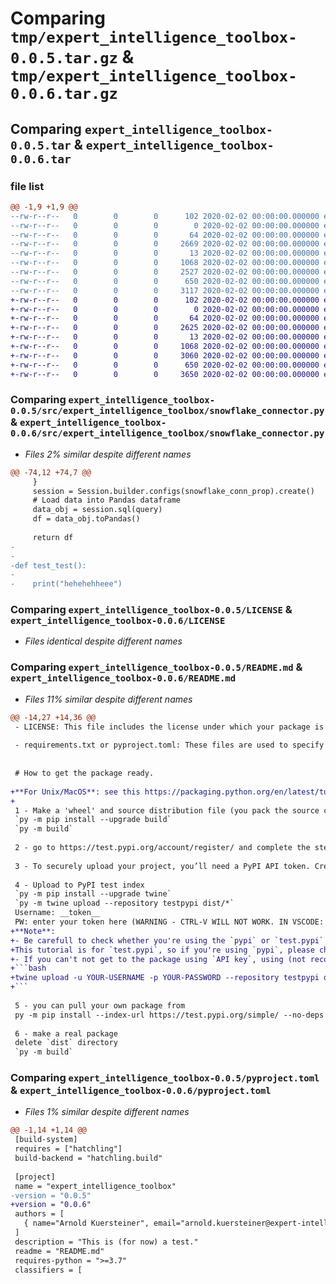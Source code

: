 # Comparing `tmp/expert_intelligence_toolbox-0.0.5.tar.gz` & `tmp/expert_intelligence_toolbox-0.0.6.tar.gz`

## Comparing `expert_intelligence_toolbox-0.0.5.tar` & `expert_intelligence_toolbox-0.0.6.tar`

### file list

```diff
@@ -1,9 +1,9 @@
--rw-r--r--   0        0        0      102 2020-02-02 00:00:00.000000 expert_intelligence_toolbox-0.0.5/requirements.txt
--rw-r--r--   0        0        0        0 2020-02-02 00:00:00.000000 expert_intelligence_toolbox-0.0.5/src/expert_intelligence_toolbox/__init__.py
--rw-r--r--   0        0        0       64 2020-02-02 00:00:00.000000 expert_intelligence_toolbox-0.0.5/src/expert_intelligence_toolbox/example.py
--rw-r--r--   0        0        0     2669 2020-02-02 00:00:00.000000 expert_intelligence_toolbox-0.0.5/src/expert_intelligence_toolbox/snowflake_connector.py
--rw-r--r--   0        0        0       13 2020-02-02 00:00:00.000000 expert_intelligence_toolbox-0.0.5/.gitignore
--rw-r--r--   0        0        0     1068 2020-02-02 00:00:00.000000 expert_intelligence_toolbox-0.0.5/LICENSE
--rw-r--r--   0        0        0     2527 2020-02-02 00:00:00.000000 expert_intelligence_toolbox-0.0.5/README.md
--rw-r--r--   0        0        0      650 2020-02-02 00:00:00.000000 expert_intelligence_toolbox-0.0.5/pyproject.toml
--rw-r--r--   0        0        0     3117 2020-02-02 00:00:00.000000 expert_intelligence_toolbox-0.0.5/PKG-INFO
+-rw-r--r--   0        0        0      102 2020-02-02 00:00:00.000000 expert_intelligence_toolbox-0.0.6/requirements.txt
+-rw-r--r--   0        0        0        0 2020-02-02 00:00:00.000000 expert_intelligence_toolbox-0.0.6/src/expert_intelligence_toolbox/__init__.py
+-rw-r--r--   0        0        0       64 2020-02-02 00:00:00.000000 expert_intelligence_toolbox-0.0.6/src/expert_intelligence_toolbox/example.py
+-rw-r--r--   0        0        0     2625 2020-02-02 00:00:00.000000 expert_intelligence_toolbox-0.0.6/src/expert_intelligence_toolbox/snowflake_connector.py
+-rw-r--r--   0        0        0       13 2020-02-02 00:00:00.000000 expert_intelligence_toolbox-0.0.6/.gitignore
+-rw-r--r--   0        0        0     1068 2020-02-02 00:00:00.000000 expert_intelligence_toolbox-0.0.6/LICENSE
+-rw-r--r--   0        0        0     3060 2020-02-02 00:00:00.000000 expert_intelligence_toolbox-0.0.6/README.md
+-rw-r--r--   0        0        0      650 2020-02-02 00:00:00.000000 expert_intelligence_toolbox-0.0.6/pyproject.toml
+-rw-r--r--   0        0        0     3650 2020-02-02 00:00:00.000000 expert_intelligence_toolbox-0.0.6/PKG-INFO
```

### Comparing `expert_intelligence_toolbox-0.0.5/src/expert_intelligence_toolbox/snowflake_connector.py` & `expert_intelligence_toolbox-0.0.6/src/expert_intelligence_toolbox/snowflake_connector.py`

 * *Files 2% similar despite different names*

```diff
@@ -74,12 +74,7 @@
     }
     session = Session.builder.configs(snowflake_conn_prop).create()
     # Load data into Pandas dataframe
     data_obj = session.sql(query)
     df = data_obj.toPandas()
 
     return df
-
-
-def test_test():
-
-    print("hehehehheee")
```

### Comparing `expert_intelligence_toolbox-0.0.5/LICENSE` & `expert_intelligence_toolbox-0.0.6/LICENSE`

 * *Files identical despite different names*

### Comparing `expert_intelligence_toolbox-0.0.5/README.md` & `expert_intelligence_toolbox-0.0.6/README.md`

 * *Files 11% similar despite different names*

```diff
@@ -14,27 +14,36 @@
 - LICENSE: This file includes the license under which your package is distributed. It is important to choose and include the appropriate license file, as we discussed in the previous response.
 
 - requirements.txt or pyproject.toml: These files are used to specify the dependencies required by your package. requirements.txt is a common format that lists the package names and versions, while pyproject.toml is used in the context of projects using the Poetry dependency manager.
 
 
 # How to get the package ready.
 
+**For Unix/MacOS**: see this https://packaging.python.org/en/latest/tutorials/packaging-projects/
+
 1 - Make a 'wheel' and source distribution file (you pack the source code as binary and tar file)
 `py -m pip install --upgrade build`
 `py -m build`
 
 2 - go to https://test.pypi.org/account/register/ and complete the steps on that page. Verify your email address.
 
 3 - To securely upload your project, you’ll need a PyPI API token. Create one at https://test.pypi.org/manage/account/#api-tokens, setting the “Scope” to “Entire account”. Don’t close the page until you have copied and saved the token — you won’t see that token again.
 
 4 - Upload to PyPI test index
 `py -m pip install --upgrade twine`
 `py -m twine upload --repository testpypi dist/*`
 Username: __token__
 PW: enter your token here (WARNING - CTRL-V WILL NOT WORK. IN VSCODE: Edit --> Paste)
+**Note**: 
+- Be carefull to check whether you're using the `pypi` or `test.pypi` to access the package.
+This tutorial is for `test.pypi`, so if you're using `pypi`, please change from `--repository testpypi` into `--repository pypi`
+- If you can't not get to the package using `API key`, using (not recommend, may cause leak private information)
+```bash
+twine upload -u YOUR-USERNAME -p YOUR-PASSWORD --repository testpypi dist/*
+```
 
 5 - you can pull your own package from 
 py -m pip install --index-url https://test.pypi.org/simple/ --no-deps expert_intelligence_toolbox
 
 6 - make a real package
 delete `dist` directory
 `py -m build`
```

### Comparing `expert_intelligence_toolbox-0.0.5/pyproject.toml` & `expert_intelligence_toolbox-0.0.6/pyproject.toml`

 * *Files 1% similar despite different names*

```diff
@@ -1,14 +1,14 @@
 [build-system]
 requires = ["hatchling"]
 build-backend = "hatchling.build"
 
 [project]
 name = "expert_intelligence_toolbox"
-version = "0.0.5"
+version = "0.0.6"
 authors = [
   { name="Arnold Kuersteiner", email="arnold.kuersteiner@expert-intelligence.com" },
 ]
 description = "This is (for now) a test."
 readme = "README.md"
 requires-python = ">=3.7"
 classifiers = [
```

